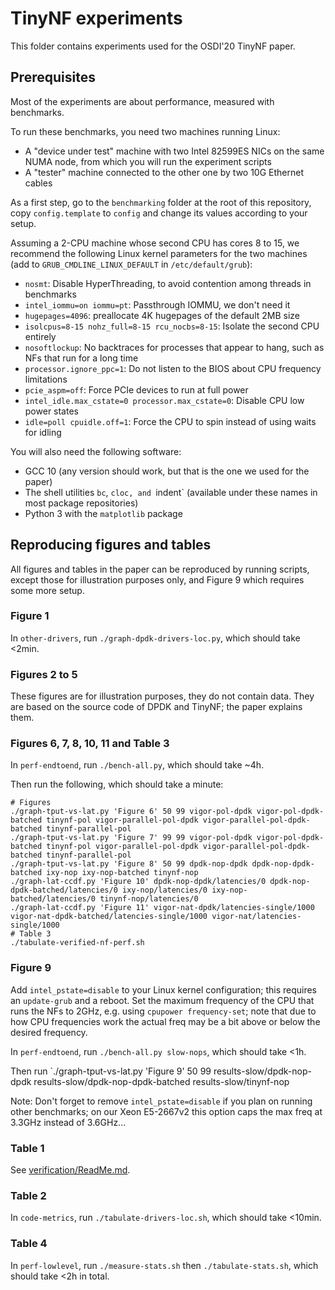 # TinyNF experiments

This folder contains experiments used for the OSDI'20 TinyNF paper.


## Prerequisites

Most of the experiments are about performance, measured with benchmarks.

To run these benchmarks, you need two machines running Linux:
- A "device under test" machine with two Intel 82599ES NICs on the same NUMA node, from which you will run the experiment scripts
- A "tester" machine connected to the other one by two 10G Ethernet cables

As a first step, go to the `benchmarking` folder at the root of this repository, copy `config.template` to `config` and change its values according to your setup.

Assuming a 2-CPU machine whose second CPU has cores 8 to 15, we recommend the following Linux kernel parameters for the two machines (add to `GRUB_CMDLINE_LINUX_DEFAULT` in `/etc/default/grub`):
- `nosmt`: Disable HyperThreading, to avoid contention among threads in benchmarks
- `intel_iommu=on iommu=pt`: Passthrough IOMMU, we don't need it
- `hugepages=4096`: preallocate 4K hugepages of the default 2MB size
- `isolcpus=8-15 nohz_full=8-15 rcu_nocbs=8-15`: Isolate the second CPU entirely
- `nosoftlockup`: No backtraces for processes that appear to hang, such as NFs that run for a long time
- `processor.ignore_ppc=1`: Do not listen to the BIOS about CPU frequency limitations
- `pcie_aspm=off`: Force PCIe devices to run at full power
- `intel_idle.max_cstate=0 processor.max_cstate=0`: Disable CPU low power states
- `idle=poll cpuidle.off=1`: Force the CPU to spin instead of using waits for idling

You will also need the following software:
- GCC 10 (any version should work, but that is the one we used for the paper)
- The shell utilities `bc`, `cloc, and `indent` (available under these names in most package repositories)
- Python 3 with the `matplotlib` package


## Reproducing figures and tables

All figures and tables in the paper can be reproduced by running scripts, except those for illustration purposes only, and Figure 9 which requires some more setup.


### Figure 1

In `other-drivers`, run `./graph-dpdk-drivers-loc.py`, which should take <2min.


### Figures 2 to 5

These figures are for illustration purposes, they do not contain data.
They are based on the source code of DPDK and TinyNF; the paper explains them.


### Figures 6, 7, 8, 10, 11 and Table 3

In `perf-endtoend`, run `./bench-all.py`, which should take ~4h.

Then run the following, which should take a minute:

```
# Figures
./graph-tput-vs-lat.py 'Figure 6' 50 99 vigor-pol-dpdk vigor-pol-dpdk-batched tinynf-pol vigor-parallel-pol-dpdk vigor-parallel-pol-dpdk-batched tinynf-parallel-pol
./graph-tput-vs-lat.py 'Figure 7' 99 99 vigor-pol-dpdk vigor-pol-dpdk-batched tinynf-pol vigor-parallel-pol-dpdk vigor-parallel-pol-dpdk-batched tinynf-parallel-pol
./graph-tput-vs-lat.py 'Figure 8' 50 99 dpdk-nop-dpdk dpdk-nop-dpdk-batched ixy-nop ixy-nop-batched tinynf-nop
./graph-lat-ccdf.py 'Figure 10' dpdk-nop-dpdk/latencies/0 dpdk-nop-dpdk-batched/latencies/0 ixy-nop/latencies/0 ixy-nop-batched/latencies/0 tinynf-nop/latencies/0
./graph-lat-ccdf.py 'Figure 11' vigor-nat-dpdk/latencies-single/1000 vigor-nat-dpdk-batched/latencies-single/1000 vigor-nat/latencies-single/1000
# Table 3
./tabulate-verified-nf-perf.sh
```


### Figure 9

Add `intel_pstate=disable` to your Linux kernel configuration; this requires an `update-grub` and a reboot.
Set the maximum frequency of the CPU that runs the NFs to 2GHz, e.g. using `cpupower frequency-set`; note that due to how CPU frequencies work the actual freq may be a bit above or below the desired frequency.

In `perf-endtoend`, run `./bench-all.py slow-nops`, which should take <1h.

Then run `./graph-tput-vs-lat.py 'Figure 9' 50 99 results-slow/dpdk-nop-dpdk results-slow/dpdk-nop-dpdk-batched results-slow/tinynf-nop

Note: Don't forget to remove `intel_pstate=disable` if you plan on running other benchmarks; on our Xeon E5-2667v2 this option caps the max freq at 3.3GHz instead of 3.6GHz...


### Table 1

See [verification/ReadMe.md](verification/ReadMe.md).


### Table 2

In `code-metrics`, run `./tabulate-drivers-loc.sh`, which should take <10min.


### Table 4

In `perf-lowlevel`, run `./measure-stats.sh` then `./tabulate-stats.sh`, which should take <2h in total.
